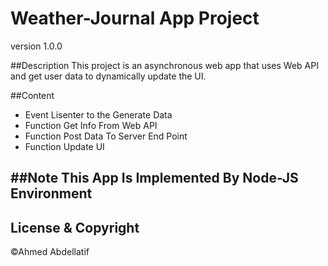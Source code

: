 # Weather-Journal App Project

version 1.0.0

##Description
This project is an asynchronous web app that uses Web API and get user data to dynamically update the UI. 

##Content
* Event Lisenter to the Generate Data
* Function Get Info From Web API
* Function Post Data To Server End Point
* Function Update UI 

##Note 
This App Is Implemented By Node-JS Environment 
--
## License & Copyright
©Ahmed Abdellatif
